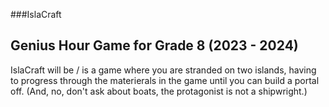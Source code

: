 ###IslaCraft
## Genius Hour Game for Grade 8 (2023 - 2024)
IslaCraft will be / is a game where you are stranded on two islands, having to progress through the materierals in the game until you can build a portal off. (And, no, don't ask about boats, the protagonist is not a shipwright.)
